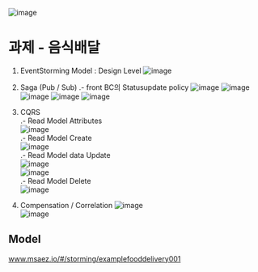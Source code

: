 ![image](https://user-images.githubusercontent.com/487999/79708354-29074a80-82fa-11ea-80df-0db3962fb453.png)

# 과제 - 음식배달

1. EventStorming Model : Design Level
![image](https://github.com/Sunhokim90/example-food-delivery/assets/132859955/05beeafc-59f5-4809-bf5e-2ab481cc1322)

2. Saga (Pub / Sub)
 .- front BC의 Statusupdate policy
 ![image](https://github.com/Sunhokim90/example-food-delivery/assets/132859955/ac20b6d9-38bd-4f82-9794-bf26be5d692c)
 ![image](https://github.com/Sunhokim90/example-food-delivery/assets/132859955/3e024e63-45ec-4ec7-adb2-3c273cb8663c)
 ![image](https://github.com/Sunhokim90/example-food-delivery/assets/132859955/1fddbd7c-d6b7-46c7-abe7-9968ab3e52fe) 
 ![image](https://github.com/Sunhokim90/example-food-delivery/assets/132859955/86a0bbcc-a276-4aaf-b341-7c6f829c7074)
 ![image](https://github.com/Sunhokim90/example-food-delivery/assets/132859955/cfb8324f-9044-4156-80b0-b9339150651e)

3. CQRS    
.- Read Model Attributes      
 ![image](https://github.com/Sunhokim90/example-food-delivery/assets/132859955/874d406a-032b-45e5-9bd9-ad5d62a4261d)      
.- Read Model Create      
 ![image](https://github.com/Sunhokim90/example-food-delivery/assets/132859955/58792bfd-a2fc-4480-9444-7bf1350755ce)    
.- Read Model data Update    
 ![image](https://github.com/Sunhokim90/example-food-delivery/assets/132859955/4cacf92d-632b-473c-be04-e7b66396370f)    
 ![image](https://github.com/Sunhokim90/example-food-delivery/assets/132859955/0bec3afd-c3e9-48a3-be7c-ff2224c4d429)    
.- Read Model Delete    
 ![image](https://github.com/Sunhokim90/example-food-delivery/assets/132859955/5ef87925-2830-4ecc-8633-a9700e03a55b)    

4. Compensation / Correlation
 ![image](https://github.com/Sunhokim90/example-food-delivery/assets/132859955/5dca6913-d120-4253-bef0-b88c79bcc72a)    
 ![image](https://github.com/Sunhokim90/example-food-delivery/assets/132859955/1ca33c65-fa4d-4774-a582-174b04510e09)    




## Model
www.msaez.io/#/storming/examplefooddelivery001


